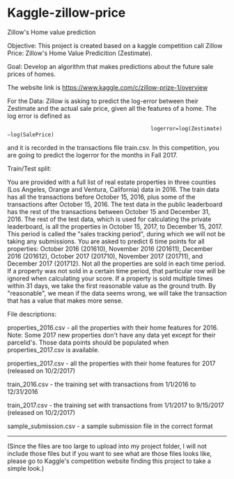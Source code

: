 # Kaggle-zillow-price
Zillow's Home value prediction

Objective:
This project is created based on a kaggle competition call Zillow Price: Zillow's Home Value Predicition (Zestimate).

Goal: Develop an algorithm that makes predictions about the future sale prices of homes.

The website link is https://www.kaggle.com/c/zillow-prize-1/overview

For the Data: 
Zillow is asking to predict the log-error between their Zestimate and the actual sale price, given all the features of a home. The log error is defined as

                                                  logerror=log(Zestimate)−log(SalePrice)
                                                  
and it is recorded in the transactions file train.csv. In this competition, you are going to predict the logerror for the months in Fall 2017. 


Train/Test split:

You are provided with a full list of real estate properties in three counties (Los Angeles, Orange and Ventura, California) data in 2016.
The train data has all the transactions before October 15, 2016, plus some of the transactions after October 15, 2016.
The test data in the public leaderboard has the rest of the transactions between October 15 and December 31, 2016.
The rest of the test data, which is used for calculating the private leaderboard, is all the properties in October 15, 2017, to December 15, 2017. This period is called the "sales tracking period", during which we will not be taking any submissions.
You are asked to predict 6 time points for all properties: October 2016 (201610), November 2016 (201611), December 2016 (201612), October 2017 (201710), November 2017 (201711), and December 2017 (201712).
Not all the properties are sold in each time period. If a property was not sold in a certain time period, that particular row will be ignored when calculating your score.
If a property is sold multiple times within 31 days, we take the first reasonable value as the ground truth. By "reasonable", we mean if the data seems wrong, we will take the transaction that has a value that makes more sense.


File descriptions:

properties_2016.csv - all the properties with their home features for 2016. Note: Some 2017 new properties don't have any data yet    except for their parcelid's. Those data points should be populated when properties_2017.csv is available.

properties_2017.csv - all the properties with their home features for 2017 (released on 10/2/2017)

train_2016.csv - the training set with transactions from 1/1/2016 to 12/31/2016

train_2017.csv - the training set with transactions from 1/1/2017 to 9/15/2017 (released on 10/2/2017)

sample_submission.csv - a sample submission file in the correct format

************
(Since the files are too large to upload into my project folder, I will not include those files but if you want to see what are those files looks like, please go to Kaggle's competition website finding this project to take a simple look.)
